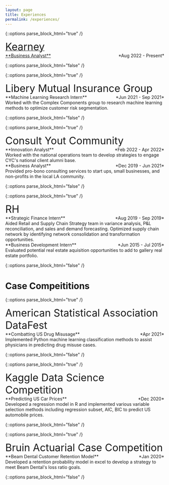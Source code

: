 ```yaml
---
layout: page
title: Experiences
permalink: /experiences/
---
```



{::options parse_block_html="true" /}
<a href="kearney.com"><div class="got-help">
<p>
<font size="6">Kearney</font><br>
**Business Analyst**
    <span style="float:right;">
        *Aug 2022 - Present*
    </span><br>
</p>
</div><a>
{::options parse_block_html="false" /}

{::options parse_block_html="true" /}
<div class="got-help">
<p>
<font size="6">Libery Mutual Insurance Group</font><br>
**Machine Learning Research Intern**
    <span style="float:right;">
        *Jun 2021 - Sep 2021*
    </span><br>
    Worked with the Complex Components group to research machine learning methods to optimize customer risk segmentation.<br>
</p>
</div>
{::options parse_block_html="false" /}

{::options parse_block_html="true" /}
<div class="got-help">
<p>
<font size="6">Consult Yout Community</font><br>
**Innovation Analyst**
    <span style="float:right;">
        *Feb 2022 - Apr 2022*
    </span><br>
    Worked with the national operations team to develop strategies to engage CYC's national client alumni base.<br>
**Business Analyst**
    <span style="float:right;">
        *Dec 2019 - Jun 2021*
    </span><br>
    Provided pro-bono consulting services to start ups, small businesses, and non-profits in the local LA community.<br>
</p>
</div>
{::options parse_block_html="false" /}

{::options parse_block_html="true" /}
<div class="got-help">
<p>
<font size="6">RH</font><br>
**Strategic Finance Intern** 
    <span style="float:right;">
        *Aug 2019 - Sep 2019*
    </span><br>
    Aided Retail and Supply Chain Strategy team in variance analysis, P&L reconciliation, and sales and demand forecasting. Optimized supply chain network by identifying network consolidation and transformation opportunities.<br>
**Business Development Intern**
    <span style="float:right;">
        *Jun 2015 - Jul 2015*
    </span><br>
    Evaluated potential real estate aquisition opportunities to add to gallery real estate portfolio.<br>
</p>
</div>
{::options parse_block_html="false" /}


# Case Compeititions

{::options parse_block_html="true" /}
<div class="gave-help">
<p>
<font size="6">American Statistical Association DataFest</font><br>
**Combatting US Drug Misusage**
    <span style="float:right;">
        *Apr 2021*
    </span><br>
    Implemented Python machine learning classification methods to assist physicians in predicting drug misuse cases.<br>
</p>
</div>
{::options parse_block_html="false" /}

{::options parse_block_html="true" /}
<div class="gave-help">
<p>
<font size="6">Kaggle Data Science Competition</font><br>
**Predicting US Car Prices**
    <span style="float:right;">
        *Dec 2020*
    </span><br>
    Developed a regression model in R and implemented various variable selection methods including regression subset, AIC, BIC to predict US automobile prices.<br>
</p>
</div>
{::options parse_block_html="false" /}

{::options parse_block_html="true" /}
<div class="gave-help">
<p>
<font size="6">Bruin Actuarial Case Competition</font><br>
**Beam Dental Customer Retention Model**
    <span style="float:right;">
        *Jan 2020*
    </span><br>
    Developed a retention probability model in excel to develop a strategy to meet Beam Dental's loss ratio goals.<br>
</p>
</div>
{::options parse_block_html="false" /}


